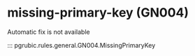 # missing-primary-key (GN004)

Automatic fix is not available

::: pgrubic.rules.general.GN004.MissingPrimaryKey
